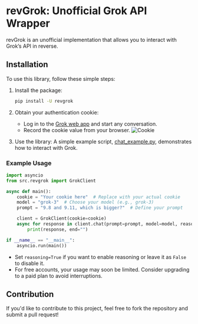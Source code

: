 # revGrok: Unofficial Grok API Wrapper

revGrok is an unofficial implementation that allows you to interact with Grok’s API in reverse.

## Installation

To use this library, follow these simple steps:

1. Install the package:
   ```bash
   pip install -U revgrok
   ```

2. Obtain your authentication cookie:
   - Log in to the [Grok web app](https://grok.com) and start any conversation.
   - Record the cookie value from your browser.
   ![Cookie](assets/f8d26402-88b1-408c-9ec2-243b22b9ac85.png)

3. Use the library:
   A simple example script, [chat_example.py](chat_example.py), demonstrates how to interact with Grok.

### Example Usage

```python
import asyncio
from src.revgrok import GrokClient

async def main():
    cookie = "Your cookie here"  # Replace with your actual cookie
    model = "grok-3"  # Choose your model (e.g., grok-3)
    prompt = "9.8 and 9.11, which is bigger?"  # Define your prompt

    client = GrokClient(cookie=cookie)
    async for response in client.chat(prompt=prompt, model=model, reasoning=False):
        print(response, end="")

if __name__ == "__main__":
    asyncio.run(main())
```

- Set `reasoning=True` if you want to enable reasoning or leave it as `False` to disable it.
- For free accounts, your usage may soon be limited. Consider upgrading to a paid plan to avoid interruptions.

## Contribution

If you'd like to contribute to this project, feel free to fork the repository and submit a pull request!
